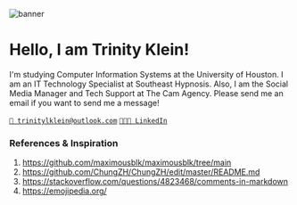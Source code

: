 ![banner](https://user-images.githubusercontent.com/42088872/95290058-f13b9180-089e-11eb-94e3-a44a5a1172c3.jpg)

# Hello, I am Trinity Klein! 

I'm studying Computer Information Systems at the University of Houston. I am an IT Technology Specialist at Southeast Hypnosis. Also, I am the Social Media Manager and Tech Support at The Cam Agency. Please send me an email if you want to send me a message!

[comment]: < [`📂 maximousblk.me`](https://maximousblk.me/) >
[`📧 trinitylklein@outlook.com`](mailto:trinitylklein@outlook.com)
[`👩🏻‍💼 LinkedIn`](https://www.linkedin.com/in/trinity-klein-863a921ab/) 

[comment]: < ##  My projects >
[comment]: < - [maximousblk/upsmon](https://github.com/maximousblk/upsmon) - A simple UPS monitor for Raspberry Pi >

 
### References & Inspiration
1. https://github.com/maximousblk/maximousblk/tree/main
2. https://github.com/ChungZH/ChungZH/edit/master/README.md
3. https://stackoverflow.com/questions/4823468/comments-in-markdown
4. https://emojipedia.org/
